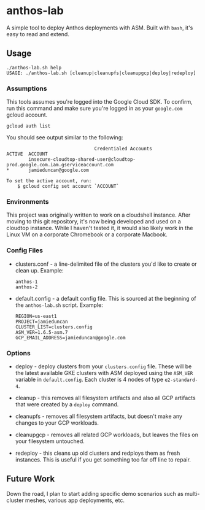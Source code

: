 # anthos-lab

A simple tool to deploy Anthos deployments with ASM. Built with `bash`, it's
easy to read and extend.

## Usage

```
./anthos-lab.sh help
USAGE: ./anthos-lab.sh [cleanup|cleanupfs|cleanupgcp|deploy|redeploy]

```

### Assumptions 

This tools assumes you're logged into the Google Cloud SDK. To confirm, run this
command and make sure you're logged in as your `google.com` gcloud account. 

```
gcloud auth list
```

You should see output similar to the following: 

```
                                Credentialed Accounts
ACTIVE  ACCOUNT
        insecure-cloudtop-shared-user@cloudtop-prod.google.com.iam.gserviceaccount.com
*       jamieduncan@google.com

To set the active account, run:
    $ gcloud config set account `ACCOUNT`

```

### Environments

This project was originally written to work on a cloudshell instance. After moving to
this git repository, it's now being developed and used on a cloudtop instance.
While I haven't tested it, it would also likely work in the Linux VM on a
corporate Chromebook or a corporate Macbook.

### Config Files 

* clusters.conf - a line-delimited file of the clusters you'd like to create or
  clean up. Example: 

  ```
  anthos-1
  anthos-2
  ```

* default.config - a default config file. This is sourced at the beginning of
  the `anthos-lab.sh` script. Example: 

  ```
  REGION=us-east1
  PROJECT=jamieduncan
  CLUSTER_LIST=clusters.config
  ASM_VER=1.6.5-asm.7
  GCP_EMAIL_ADDRESS=jamieduncan@google.com
  ```

### Options 

* deploy - deploy clusters from your `clusters.config` file. These will be the
  latest available GKE clusters with ASM deployed using the `ASM_VER` variable
  in `default.config`. Each cluster is 4 nodes of type `e2-standard-4`.

* cleanup - this removes all filesystem artifacts and also all GCP artifacts
  that were created by a `deploy` command.

* cleanupfs - removes all filesystem artifacts, but doesn't make any changes to
  your GCP workloads.

* cleanupgcp - removes all related GCP workloads, but leaves the files on your
  filesystem untouched.

* redeploy - this cleans up old clusters and redploys them as fresh instances.
  This is useful if you get something too far off line to repair.

## Future Work

Down the road, I plan to start adding specific demo scenarios such as
multi-cluster meshes, various app deployments, etc.
